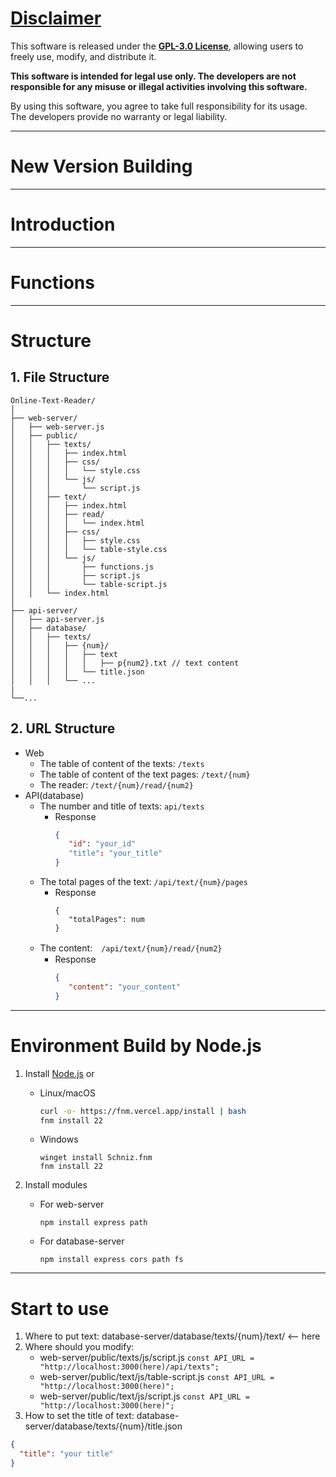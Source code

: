 # [Disclaimer](https://github.com/Tim1000419/Online-Text-Reader/blob/main/LICENSE)

This software is released under the **[GPL-3.0 License](https://www.gnu.org/licenses/)**, allowing users to freely use, modify, and distribute it.  

**This software is intended for legal use only. The developers are not responsible for any misuse or illegal activities involving this software.**  

By using this software, you agree to take full responsibility for its usage. The developers provide no warranty or legal liability.

---

# New Version Building 

---

# Introduction

---

# Functions

---

# Structure
## 1. File Structure
```
Online-Text-Reader/
│
├── web-server/
│   ├── web-server.js
│   ├── public/
│   │   ├── texts/
│   │   │   ├── index.html
│   │   │   ├── css/
│   │   │   │   └── style.css
│   │   │   └── js/
│   │   │       └── script.js
│   │   ├── text/
│   │   │   ├── index.html
│   │   │   ├── read/
│   │   │   │   └── index.html
│   │   │   ├── css/
│   │   │   │   ├── style.css
│   │   │   │   └── table-style.css
│   │   │   └── js/
│   │   │       ├── functions.js
│   │   │       ├── script.js
│   │   │       └── table-script.js
│   │   └── index.html
│
├── api-server/
│   ├── api-server.js
│   ├── database/
│   │   ├── texts/
│   │   │   ├── {num}/
│   │   │   │   ├── text
│   │   │   │   │   ├── p{num2}.txt // text content
│   │   │   │   └── title.json
│   │   │   └── ...
|
└──...
```
## 2. URL Structure
   - Web
      - The table of content of the texts: `/texts`
      - The table of content of the text pages: `/text/{num}`
      - The reader: `/text/{num}/read/{num2}`
   - API(database)
      - The number and title of texts: `api/texts`
        - Response 
          ```json
          {
             "id": "your_id"
             "title": "your_title"
          }
      - The total pages of the text: `/api/text/{num}/pages`
         - Response
           ```
           {
              "totalPages": num
           }
           ```
      - The content:　`/api/text/{num}/read/{num2}`
         - Response
           ```json
           {
              "content": "your_content"
           }
           ```

---

# Environment Build by Node.js
1. Install [Node.js](https://nodejs.org/) or
   - Linux/macOS
      ```bash
      curl -o- https://fnm.vercel.app/install | bash
      fnm install 22
      ```
   - Windows
      ```batch
      winget install Schniz.fnm
      fnm install 22
      ```

2. Install modules
    - For web-server
        ```
        npm install express path
        ```
    - For database-server
        ```
        npm install express cors path fs
        ```

---

# Start to use
1. Where to put text: database-server/database/texts/{num}/text/ <-- here
2. Where should you modify:
   - web-server/public/texts/js/script.js `const API_URL = "http://localhost:3000(here)/api/texts";`
   - web-server/public/text/js/table-script.js `const API_URL = "http://localhost:3000(here)";`
   - web-server/public/text/js/script.js `const API_URL = "http://localhost:3000(here)";`
3. How to set the title of text: database-server/database/texts/{num}/title.json
  ```json
  {
    "title": "your title"
  }
  ```
